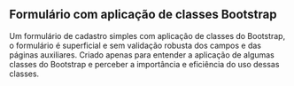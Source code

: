 ## Formulário com aplicação de classes Bootstrap

Um formulário de cadastro simples com aplicação de classes do Bootstrap, o
formulário é superficial e sem validação robusta dos campos e das páginas auxiliares.
Criado apenas para entender a aplicação de algumas classes do Bootstrap e perceber a
importância e eficiência do uso dessas classes.